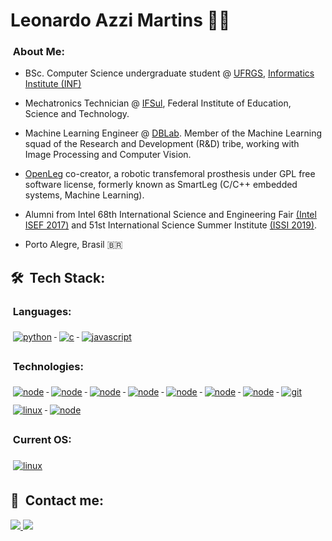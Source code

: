 
<h1 align="left">Leonardo Azzi Martins 🐧🦿</h1>

### &nbsp;About Me:

- <p align="left">BSc. Computer Science undergraduate student @ <a href="https://ufrgs.br">UFRGS</a>, <a href="https://inf.ufrgs.br">Informatics Institute (INF)</a></p> 
- <p align="left">Mechatronics Technician @ <a href="https://ifsul.edu.br/">IFSul</a>, Federal Institute of Education, Science and Technology. </p> 
- <p align="left">Machine Learning Engineer @ <a href="https://db.tec.br/dblab/">DBLab</a>. Member of the  Machine Learning squad of the Research and Development (R&D) tribe, working with Image Processing and Computer Vision.</p> 
- <p align="left"> <a href="https://github.com/ProtesesParaTodos/OpenLeg">OpenLeg</a> co-creator, a robotic transfemoral prosthesis under GPL free software license, formerly known as SmartLeg (C/C++ embedded systems, Machine Learning).</p>
- <p align="left"> Alumni from Intel 68th International Science and Engineering Fair <a href="https://www.societyforscience.org/isef/intel-isef-2017/">(Intel ISEF 2017)</a> and 51st International Science Summer Institute <a href="http://amigosdoweizmann.org.br/stage/escola-de-verao-2019/">(ISSI 2019)</a>.</p>
- <p align="left">Porto Alegre, Brasil 🇧🇷</p> 

## 🛠 &nbsp;Tech Stack:
### &nbsp;Languages:

<p align="left"></p> 

<div alight="left">
  <a href=https://www.linkedin.com/in/leonardoazzi//>
    <img src="https://img.shields.io/badge/Python-14354C?style=for-the-badge&logo=python&logoColor=white" alt="python" style="vertical-align:top; margin:6px 4px">
  </a>
  <a href=https://www.linkedin.com/in/leonardoazzi//>
    <img src="https://img.shields.io/badge/C-00599C?style=for-the-badge&logo=c&logoColor=white" alt="c" style="vertical-align:top; margin:6px 4px">
  </a>
    <a href=https://www.linkedin.com/in/leonardoazzi//>
    <img src="https://img.shields.io/badge/JavaScript-323330?style=for-the-badge&logo=javascript&logoColor=F7DF1E" alt="javascript" style="vertical-align:top; margin:6px 4px">
  </a>
 </div>
 
### &nbsp;Technologies:
 
<div alight="left">
  </a>
    <a href=https://www.linkedin.com/in/leonardoazzi//>
    <img src="https://img.shields.io/badge/Keras-%23D00000.svg?style=for-the-badge&logo=Keras&logoColor=white" alt="node" style="vertical-align:top; margin:6px 4px">
    </a>
  </a>
  
  </a>
    <a href=https://www.linkedin.com/in/leonardoazzi//>
    <img src="https://img.shields.io/badge/numpy-%23013243.svg?style=for-the-badge&logo=numpy&logoColor=white" alt="node" style="vertical-align:top; margin:6px 4px">
    </a>
  </a>
  </a>
    <a href=https://www.linkedin.com/in/leonardoazzi//>
    <img src="https://img.shields.io/badge/PyTorch-%23EE4C2C.svg?style=for-the-badge&logo=PyTorch&logoColor=white" alt="node" style="vertical-align:top; margin:6px 4px">
    </a>
  </a>
  </a>
    <a href=https://www.linkedin.com/in/leonardoazzi//>
    <img src="https://img.shields.io/badge/TensorFlow-%23FF6F00.svg?style=for-the-badge&logo=TensorFlow&logoColor=white" alt="node" style="vertical-align:top; margin:6px 4px">
    </a>
  </a>
  </a>
  </a>
    <a href=https://www.linkedin.com/in/leonardoazzi//>
    <img src="https://img.shields.io/badge/jupyter-%23FA0F00.svg?style=for-the-badge&logo=jupyter&logoColor=white" alt="node" style="vertical-align:top; margin:6px 4px">
    </a>
  </a>
    <a href=https://www.linkedin.com/in/leonardoazzi//>
    <img src="https://img.shields.io/badge/opencv-%23white.svg?style=for-the-badge&logo=opencv&logoColor=white" alt="node" style="vertical-align:top; margin:6px 4px">
    </a>
    </a>
    <a href=https://www.linkedin.com/in/leonardoazzi/>
    <img src="https://img.shields.io/badge/Node.js-43853D?style=for-the-badge&logo=node.js&logoColor=white" alt="node" style="vertical-align:top; margin:6px 4px">
  </a>
    </a>
      </a>
    <a href=https://www.linkedin.com/in/leonardoazzi//>
    <img src="https://img.shields.io/badge/Git-E34F26?style=for-the-badge&logo=git&logoColor=white" alt="git" style="vertical-align:top; margin:6px 4px">
  </a>
      </a>
    <a href=https://www.linkedin.com/in/leonardoazzi//>
    <img src="https://img.shields.io/badge/Linux-E34F26?style=for-the-badge&logo=linux&logoColor=black" alt="linux" style="vertical-align:top; margin:6px 4px">
  </a>
    </a>
    <a href=https://www.linkedin.com/in/leonardoazzi//>
    <img src="https://img.shields.io/badge/-Arduino-00979D?style=for-the-badge&logo=Arduino&logoColor=white" alt="node" style="vertical-align:top; margin:6px 4px">
    </a>

### &nbsp;Current OS: 
  </a>
    <a href=https://www.linkedin.com/in/leonardoazzi//>
    <img src="https://img.shields.io/badge/Pop!_OS-48B9C7?style=for-the-badge&logo=Pop!_OS&logoColor=white" alt="linux" style="vertical-align:top; margin:6px 4px">
  </a>

## 📧 &nbsp;Contact me:
<p align="left">
	<a href="[https://www.linkedin.com/in/claudinoac/](https://www.linkedin.com/in/leonardoazzi/)">
		<img src="https://img.shields.io/badge/LinkedIn-0077B5?style=for-the-badge&logo=linkedin&logoColor=white" />
	</a>
	<a href="mailto:lamartins@inf.ufrgs.br">
		<img src="https://img.shields.io/badge/Email-000000?style=for-the-badge&logo=thunderbird&logoColor=white" />
	</a>
</p>
   
</div>
